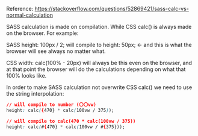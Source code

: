 Reference: https://stackoverflow.com/questions/52869421/sass-calc-vs-normal-calculation

SASS calculation is made on compilation. While CSS calc() is always made on the browser. For example:

SASS height: 100px / 2; will compile to height: 50px; <- and this is what the browser will see always no matter what.

CSS width: calc(100% - 20px) will always be this even on the browser, and at that point the browser will do the calculations depending on what that 100% looks like.

In order to make SASS calculation not overwrite CSS calc() we need to use the string interpolation:

```css
// will compile to number (〇〇vw)
height: calc({470} * calc(100vw / 375));

// will compile to calc(470 * calc(100vw / 375))
height: calc(#{470} * calc(100vw / #{375}));
```
